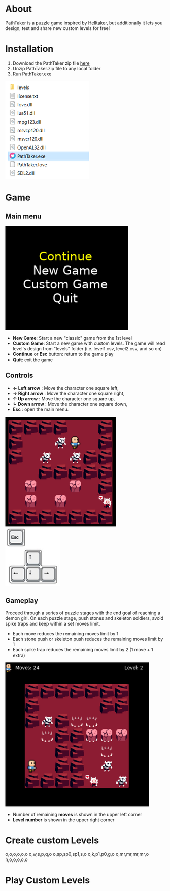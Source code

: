 # About
PathTaker is a puzzle game inspired by [Helltaker](https://en.wikipedia.org/wiki/Helltaker), but additionally it lets you design, test and share new custom levels for free! 
# Installation
1. Download the PathTaker zip file [here](https://github.com/GreenMama/PathTaker/raw/main/PathTaker.zip)
1. Unzip PathTaker.zip file to any local folder
1. Run PathTaker.exe

![](https://github.com/GreenMama/PathTaker/blob/main/docs/Install1.png?raw=true)

# Game
## Main menu
![](https://github.com/GreenMama/PathTaker/blob/main/docs/Menu1.png?raw=true)

* **New Game**:  Start a new "classic" game from the 1st level
* **Custom Game**:  Start a new game with custom levels. The game will read level's design from "levels" folder (i.e. level1.csv, level2.csv, and so on) 
* **Continue** or **Esc** button:  return to the game play
* **Quit**:  exit the game

## Controls
* **← Left arrow** : Move the character one square left,
* **→ Right arrow** : Move the character one square right,
* **↑ Up arrow** : Move the character one square up,
* **↓ Down arrow** : Move the character one square down,
* **Esc** : open the main menu.

![](https://github.com/GreenMama/PathTaker/blob/main/docs/Controls1.png?raw=true) ![](https://github.com/GreenMama/PathTaker/blob/main/docs/Controls2.png?raw=true)
## Gameplay
Proceed through a series of puzzle stages with the end goal of reaching a demon girl. On each puzzle stage, push stones and skeleton soldiers, avoid spike traps and keep within a set moves limit.
* Each move reduces the remaining moves limit by 1
* Each stone push or skeleton push reduces the remaining moves limit by 1
* Each spike trap reduces the remaining moves limit by 2 (1 move + 1 extra)

![](https://github.com/GreenMama/PathTaker/blob/main/docs/Gameplay1.png?raw=true)

* Number of remaining **moves** is shown in the upper left corner
* **Level number** is shown in the upper right corner

# Create custom Levels

o,o,o,o,o,o
o,w,s,p,q,o
o,sp,sp0,sp1,s,o
o,k,p1,p0,g,o
o,mr,mr,mr,mr,o
h,o,o,o,o,o


# Play Custom Levels

